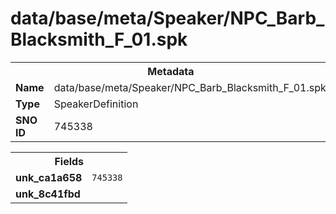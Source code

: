 <h1>data/base/meta/Speaker/NPC_Barb_Blacksmith_F_01.spk</h1><table><tr><th colspan="100%">Metadata</th></tr><tr><td><b>Name</b></td><td>data/base/meta/Speaker/NPC_Barb_Blacksmith_F_01.spk</td></tr><tr><td><b>Type</b></td><td>SpeakerDefinition</td></tr><tr><td><b>SNO ID</b></td><td>745338</td></tr></table>

<table><tr><th colspan="100%">Fields</th></tr><tr><td><b>unk_ca1a658</b></td><td><code>745338</code></td></tr><tr><td><b>unk_8c41fbd</b></td><td></td></tr></table>

